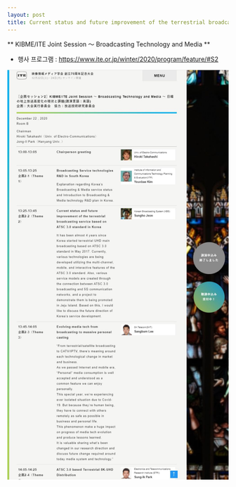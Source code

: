 ```yaml
---
layout: post
title: Current status and future improvement of the terrestrial broadcasting service based on ATSC 3.0 standard in Korea
---
```


** KIBME/ITE Joint Session ～ Broadcasting Technology and Media **
* 행사 프로그램 : https://www.ite.or.jp/winter/2020/program/feature/#S2

![그림](/images/KIBME_ITE_WORKSHOP.JPG)
